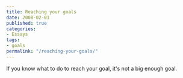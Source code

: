 ```yaml
---
title: Reaching your goals
date: 2008-02-01
published: true
categories:
- Essays
tags:
- goals
permalink: "/reaching-your-goals/"
---
```

If you know what to do to reach your goal, it's not a big enough goal.